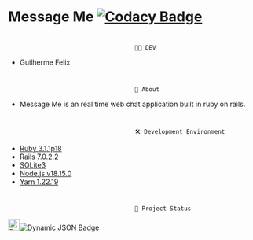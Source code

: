 # Message Me [![Codacy Badge](https://app.codacy.com/project/badge/Grade/dddedf08c28d407f9a3f2dec8292711e)](https://app.codacy.com/gh/GuiSysLima/MessageMe/dashboard?utm_source=gh&utm_medium=referral&utm_content=&utm_campaign=Badge_grade)


#
                                        👨‍💻 DEV
* Guilherme Felix
#
                                        📍 About
* Message Me is an real time web chat application built in ruby on rails.
#
                                        🛠️ Development Environment

* [Ruby 3.1.1p18](https://github.com/oneclick/rubyinstaller2/releases/download/RubyInstaller-3.1.1-1/rubyinstaller-devkit-3.1.1-1-x64.exe)
* Rails 7.0.2.2
* [SQLite3](https://www.sqlite.org/2023/sqlite-tools-win32-x86-3420000.zip)
* [Node.js v18.15.0](https://nodejs.org/en)
* [Yarn 1.22.19](https://github.com/yarnpkg/yarn/releases/download/v1.22.15/yarn-1.22.15.msi)
#                                    
                                        🚧 Project Status 
<img src="https://raw.githubusercontent.com/GuiSysLima/gifs/main/Progress%20Icon.gif" alt="Pending" width="23" />![Dynamic JSON Badge](https://img.shields.io/badge/dynamic/json?url=https%3A%2F%2Fraw.githubusercontent.com%2FGuiSysLima%2FMessageMe%2Fmain%2Fstatus.json&query=%24.status&style=flat-square&label=Development%20Status&color=%23FFFF00)
